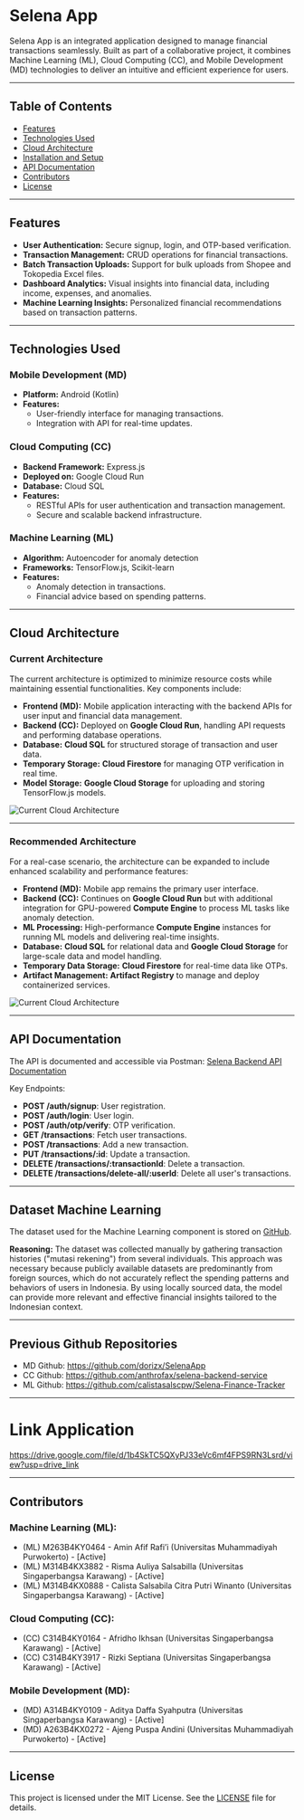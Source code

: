 # Selena App

Selena App is an integrated application designed to manage financial transactions seamlessly. Built as part of a collaborative project, it combines Machine Learning (ML), Cloud Computing (CC), and Mobile Development (MD) technologies to deliver an intuitive and efficient experience for users.

---

## Table of Contents

- [Features](#features)
- [Technologies Used](#technologies-used)
- [Cloud Architecture](#system-architecture)
- [Installation and Setup](#installation-and-setup)
- [API Documentation](#api-documentation)
- [Contributors](#contributors)
- [License](#license)

---

## Features

- **User Authentication:** Secure signup, login, and OTP-based verification.
- **Transaction Management:** CRUD operations for financial transactions.
- **Batch Transaction Uploads:** Support for bulk uploads from Shopee and Tokopedia Excel files.
- **Dashboard Analytics:** Visual insights into financial data, including income, expenses, and anomalies.
- **Machine Learning Insights:** Personalized financial recommendations based on transaction patterns.

---

## Technologies Used

### **Mobile Development (MD)**
- **Platform:** Android (Kotlin)
- **Features:**
  - User-friendly interface for managing transactions.
  - Integration with API for real-time updates.

### **Cloud Computing (CC)**
- **Backend Framework:** Express.js
- **Deployed on:** Google Cloud Run
- **Database:** Cloud SQL
- **Features:**
  - RESTful APIs for user authentication and transaction management.
  - Secure and scalable backend infrastructure.

### **Machine Learning (ML)**
- **Algorithm:** Autoencoder for anomaly detection
- **Frameworks:** TensorFlow.js, Scikit-learn
- **Features:**
  - Anomaly detection in transactions.
  - Financial advice based on spending patterns.

---

## Cloud Architecture

### Current Architecture
The current architecture is optimized to minimize resource costs while maintaining essential functionalities. Key components include:

- **Frontend (MD):** Mobile application interacting with the backend APIs for user input and financial data management.
- **Backend (CC):** Deployed on **Google Cloud Run**, handling API requests and performing database operations.
- **Database:** **Cloud SQL** for structured storage of transaction and user data.
- **Temporary Storage:** **Cloud Firestore** for managing OTP verification in real time.
- **Model Storage:** **Google Cloud Storage** for uploading and storing TensorFlow.js models.

![Current Cloud Architecture](https://storage.googleapis.com/selena_model_bucket/Cloud%20Architecture%20-%20A.png)

---

### Recommended Architecture
For a real-case scenario, the architecture can be expanded to include enhanced scalability and performance features:

- **Frontend (MD):** Mobile app remains the primary user interface.
- **Backend (CC):** Continues on **Google Cloud Run** but with additional integration for GPU-powered **Compute Engine** to process ML tasks like anomaly detection.
- **ML Processing:** High-performance **Compute Engine** instances for running ML models and delivering real-time insights.
- **Database:** **Cloud SQL** for relational data and **Google Cloud Storage** for large-scale data and model handling.
- **Temporary Data Storage:** **Cloud Firestore** for real-time data like OTPs.
- **Artifact Management:** **Artifact Registry** to manage and deploy containerized services.

![Current Cloud Architecture](https://storage.googleapis.com/selena_model_bucket/Cloud%20Architecture%20-%20B.png)

---

## API Documentation

The API is documented and accessible via Postman: [Selena Backend API Documentation](https://documenter.getpostman.com/view/22349462/2sAYHwJQCt)

Key Endpoints:
- **POST /auth/signup**: User registration.
- **POST /auth/login**: User login.
- **POST /auth/otp/verify**: OTP verification.
- **GET /transactions**: Fetch user transactions.
- **POST /transactions**: Add a new transaction.
- **PUT /transactions/:id**: Update a transaction.
- **DELETE /transactions/:transactionId**: Delete a transaction.
- **DELETE /transactions/delete-all/:userId**: Delete all user's transactions.
---

## Dataset Machine Learning

The dataset used for the Machine Learning component is stored on [GitHub](https://github.com/calistasalscpw/Selena-Finance-Tracker/tree/risma).

**Reasoning:**
The dataset was collected manually by gathering transaction histories ("mutasi rekening") from several individuals. This approach was necessary because publicly available datasets are predominantly from foreign sources, which do not accurately reflect the spending patterns and behaviors of users in Indonesia. By using locally sourced data, the model can provide more relevant and effective financial insights tailored to the Indonesian context.

---

## Previous Github Repositories

- MD Github: https://github.com/dorizx/SelenaApp
- CC Github: https://github.com/anthrofax/selena-backend-service
- ML Github: https://github.com/calistasalscpw/Selena-Finance-Tracker

---

# Link Application
https://drive.google.com/file/d/1b4SkTC5QXyPJ33eVc6mf4FPS9RN3Lsrd/view?usp=drive_link

---

## Contributors

### Machine Learning (ML):
- (ML) M263B4KY0464 - Amin Afif Rafi’i (Universitas Muhammadiyah Purwokerto) - [Active]
- (ML) M314B4KX3882 - Risma Auliya Salsabilla (Universitas Singaperbangsa Karawang) - [Active]
- (ML) M314B4KX0888 - Calista Salsabila Citra Putri Winanto (Universitas Singaperbangsa Karawang) - [Active]

### Cloud Computing (CC):
- (CC) C314B4KY0164 - Afridho Ikhsan (Universitas Singaperbangsa Karawang) - [Active]
- (CC) C314B4KY3917 - Rizki Septiana (Universitas Singaperbangsa Karawang) - [Active]

### Mobile Development (MD):
- (MD) A314B4KY0109 - Aditya Daffa Syahputra (Universitas Singaperbangsa Karawang) - [Active]
- (MD) A263B4KX0272 - Ajeng Puspa Andini (Universitas Muhammadiyah Purwokerto) - [Active]

---

## License

This project is licensed under the MIT License. See the [LICENSE](LICENSE) file for details.
